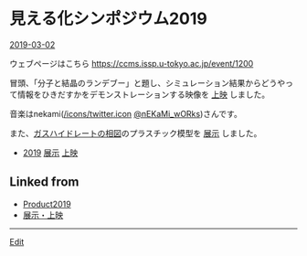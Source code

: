 # 見える化シンポジウム2019

[2019-03-02](2019-03-02.md)

ウェブページはこちら https://ccms.issp.u-tokyo.ac.jp/event/1200

冒頭、「分子と結晶のランデブー」と題し、シミュレーション結果からどうやって情報をひきだすかをデモンストレーションする映像を [上映](上映.md) しました。

音楽はnekami([/icons/twitter.icon](/icons/twitter.icon.md) [@nEKaMi_wORks](https://twitter.com/nEKaMi_wORks))さんです。

[](https://youtu.be/rSMkwyhxbXg)



また、[ガスハイドレートの相図](ガスハイドレートの相図.md)のプラスチック模型を [展示](展示.md) しました。






* [2019](2019.md) [展示](展示.md) [上映](上映.md)



## Linked from

* [Product2019](Product2019.md)
* [展示・上映](展示・上映.md)


----
[Edit](https://github.com/vitroid/vitroid.github.io/blob/master/MD/見える化シンポジウム2019.md)
